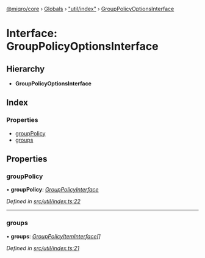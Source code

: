 [@miqro/core](../README.md) › [Globals](../globals.md) › ["util/index"](../modules/_util_index_.md) › [GroupPolicyOptionsInterface](_util_index_.grouppolicyoptionsinterface.md)

# Interface: GroupPolicyOptionsInterface

## Hierarchy

* **GroupPolicyOptionsInterface**

## Index

### Properties

* [groupPolicy](_util_index_.grouppolicyoptionsinterface.md#grouppolicy)
* [groups](_util_index_.grouppolicyoptionsinterface.md#groups)

## Properties

###  groupPolicy

• **groupPolicy**: *[GroupPolicyInterface](../modules/_util_index_.md#grouppolicyinterface)*

*Defined in [src/util/index.ts:22](https://github.com/claukers/miqro-core/blob/5cb140c/src/util/index.ts#L22)*

___

###  groups

• **groups**: *[GroupPolicyItemInterface](../modules/_util_index_.md#grouppolicyiteminterface)[]*

*Defined in [src/util/index.ts:21](https://github.com/claukers/miqro-core/blob/5cb140c/src/util/index.ts#L21)*
